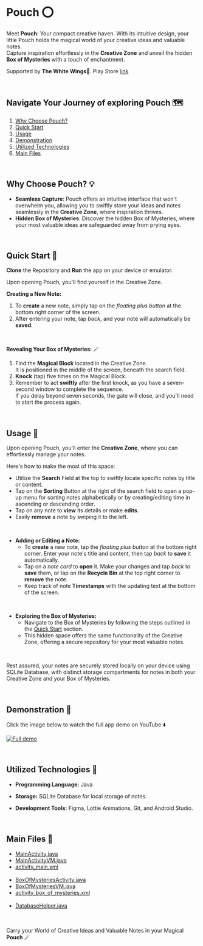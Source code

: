 # Pouch ⭕

Meet **Pouch**: Your compact creative haven. With its intuitive design, your little Pouch holds the magical world of your creative ideas and valuable notes.<br>
Capture inspiration effortlessly in the **Creative Zone** and unveil the hidden **Box of Mysteries** with a touch of enchantment.

Supported by **The White Wings**🪽. Play Store [link](https://play.google.com/store/apps/dev?id=6456450686494659010)

<br>

## Navigate Your Journey of exploring Pouch 🗺️
 1. [Why Choose Pouch?](#why-choose-pouch-)
 2. [Quick Start](#quick-start-)
 3. [Usage](#usage-)
 4. [Demonstration](#demonstration-)
 5. [Utilized Technologies](#utilized-technologies-)
 6. [Main Files](#main-files-)

<br>

## Why Choose Pouch? 💡
 - **Seamless Capture**: Pouch offers an intuitive interface that won't overwhelm you, allowing you to swiftly store your ideas and notes seamlessly in the **Creative Zone**, where inspiration thrives.
 - **Hidden Box of Mysteries**: Discover the hidden Box of Mysteries, where your most valuable ideas are safeguarded away from prying eyes.

<br>

## Quick Start 🚀
**Clone** the Repository and **Run** the app on your device or emulator.

Upon opening Pouch, you'll find yourself in the Creative Zone.

**Creating a New Note:**
 1. To **create** a new note, simply tap on the *floating plus button* at the bottom right corner of the screen.
 2. After entering your note, tap *back*, and your note will automatically be **saved**.

<br>

**Revealing Your Box of Mysteries:** 🪄
 1. Find the **Magical Block** located in the Creative Zone.<br>
It is positioned in the middle of the screen, beneath the search field.
 2. **Knock** (tap) five times on the Magical Block.
 3. Remember to act **swiftly** after the first knock, as you have a seven-second window to complete the sequence.<br>
If you delay beyond seven seconds, the gate will close, and you'll need to start the process again.

<br>

## Usage 📱
Upon opening Pouch, you'll enter the **Creative Zone**, where you can effortlessly manage your notes.

Here's how to make the most of this space:
 - Utilize the **Search** Field at the top to swiftly locate specific notes by title or content.
 - Tap on the **Sorting** Button at the right of the search field to open a pop-up menu for sorting notes alphabetically or by creating/editing time in ascending or descending order.
 - Tap on any note to **view** its details or make **edits**.
 - Easily **remove** a note by swiping it to the left.

<br>

 - **Adding or Editing a Note:**
   - To **create** a new note, tap the *floating plus button* at the bottom right corner. Enter your note's title and content, then tap *back* to **save** it automatically.
   - Tap on a *note card* to **open** it. Make your changes and tap *back* to **save** them, or tap on the **Recycle Bin** at the top right corner to **remove** the note.
   - Keep track of note **Timestamps** with the updating text at the bottom of the screen.
 
<br>

 - **Exploring the Box of Mysteries:**
   - Navigate to the Box of Mysteries by following the steps outlined in the [Quick Start](#quick-start-) section.
   - This hidden space offers the same functionality of the Creative Zone, offering a secure repository for your most valuable notes.

<br>

Rest assured, your notes are securely stored locally on your device using SQLite Database, with distinct storage compartments for notes in both your Creative Zone and your Box of Mysteries.

<br>

## Demonstration 📸
Click the image below to watch the full app demo on YouTube ⬇️

[![Full demo](https://img.youtube.com/vi/20ExnZcRBzE/maxresdefault.jpg)](https://youtu.be/20ExnZcRBzE)

<br>

## Utilized Technologies 🔧
 - **Programming Language:** Java

 - **Storage:** SQLite Database for local storage of notes.

 - **Development Tools:** Figma, Lottie Animations, Git, and Android Studio.

<br>

## Main Files 📁
 - [MainActivity.java](app/src/main/java/com/thewhitewings/pouch/MainActivity.java)
 - [MainActivityVM.java](app/src/main/java/com/thewhitewings/pouch/MainActivityVM.java)
 - [activity_main.xml](app/src/main/res/layout/activity_main.xml)<br><br>
 - [BoxOfMysteriesActivity.java](app/src/main/java/com/thewhitewings/pouch/BoxOfMysteriesActivity.java)
 - [BoxOfMysteriesVM.java](app/src/main/java/com/thewhitewings/pouch/BoxOfMysteriesVM.java)
 - [activity_box_of_mysteries.xml](app/src/main/res/layout/activity_box_of_mysteries.xml)<br><br>
 - [DatabaseHelper.java](app/src/main/java/com/thewhitewings/pouch/DatabaseHelper.java)

<br></br>
Carry your World of Creative Ideas and Valuable Notes in your Magical **Pouch** 🪄
